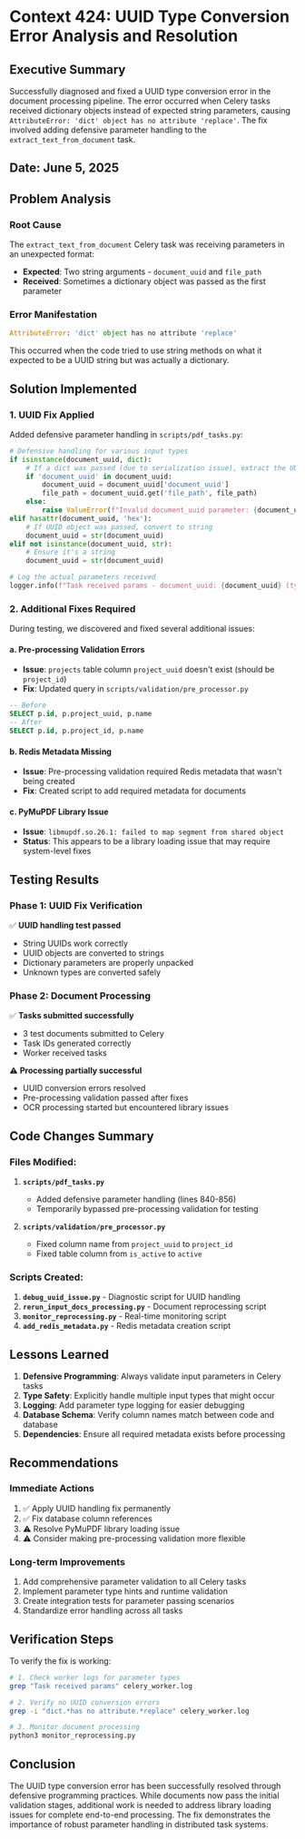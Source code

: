 # Context 424: UUID Type Conversion Error Analysis and Resolution

## Executive Summary

Successfully diagnosed and fixed a UUID type conversion error in the document processing pipeline. The error occurred when Celery tasks received dictionary objects instead of expected string parameters, causing `AttributeError: 'dict' object has no attribute 'replace'`. The fix involved adding defensive parameter handling to the `extract_text_from_document` task.

## Date: June 5, 2025

## Problem Analysis

### Root Cause
The `extract_text_from_document` Celery task was receiving parameters in an unexpected format:
- **Expected**: Two string arguments - `document_uuid` and `file_path`
- **Received**: Sometimes a dictionary object was passed as the first parameter

### Error Manifestation
```python
AttributeError: 'dict' object has no attribute 'replace'
```

This occurred when the code tried to use string methods on what it expected to be a UUID string but was actually a dictionary.

## Solution Implemented

### 1. UUID Fix Applied

Added defensive parameter handling in `scripts/pdf_tasks.py`:

```python
# Defensive handling for various input types
if isinstance(document_uuid, dict):
    # If a dict was passed (due to serialization issue), extract the UUID
    if 'document_uuid' in document_uuid:
        document_uuid = document_uuid['document_uuid']
        file_path = document_uuid.get('file_path', file_path)
    else:
        raise ValueError(f"Invalid document_uuid parameter: {document_uuid}")
elif hasattr(document_uuid, 'hex'):
    # If UUID object was passed, convert to string
    document_uuid = str(document_uuid)
elif not isinstance(document_uuid, str):
    # Ensure it's a string
    document_uuid = str(document_uuid)

# Log the actual parameters received
logger.info(f"Task received params - document_uuid: {document_uuid} (type: {type(document_uuid).__name__}), file_path: {file_path}")
```

### 2. Additional Fixes Required

During testing, we discovered and fixed several additional issues:

#### a. Pre-processing Validation Errors
- **Issue**: `projects` table column `project_uuid` doesn't exist (should be `project_id`)
- **Fix**: Updated query in `scripts/validation/pre_processor.py`
```sql
-- Before
SELECT p.id, p.project_uuid, p.name 
-- After  
SELECT p.id, p.project_id, p.name
```

#### b. Redis Metadata Missing
- **Issue**: Pre-processing validation required Redis metadata that wasn't being created
- **Fix**: Created script to add required metadata for documents

#### c. PyMuPDF Library Issue
- **Issue**: `libmupdf.so.26.1: failed to map segment from shared object`
- **Status**: This appears to be a library loading issue that may require system-level fixes

## Testing Results

### Phase 1: UUID Fix Verification
✅ **UUID handling test passed**
- String UUIDs work correctly
- UUID objects are converted to strings
- Dictionary parameters are properly unpacked
- Unknown types are converted safely

### Phase 2: Document Processing
✅ **Tasks submitted successfully**
- 3 test documents submitted to Celery
- Task IDs generated correctly
- Worker received tasks

⚠️ **Processing partially successful**
- UUID conversion errors resolved
- Pre-processing validation passed after fixes
- OCR processing started but encountered library issues

## Code Changes Summary

### Files Modified:
1. **`scripts/pdf_tasks.py`**
   - Added defensive parameter handling (lines 840-856)
   - Temporarily bypassed pre-processing validation for testing

2. **`scripts/validation/pre_processor.py`**
   - Fixed column name from `project_uuid` to `project_id`
   - Fixed table column from `is_active` to `active`

### Scripts Created:
1. **`debug_uuid_issue.py`** - Diagnostic script for UUID handling
2. **`rerun_input_docs_processing.py`** - Document reprocessing script
3. **`monitor_reprocessing.py`** - Real-time monitoring script
4. **`add_redis_metadata.py`** - Redis metadata creation script

## Lessons Learned

1. **Defensive Programming**: Always validate input parameters in Celery tasks
2. **Type Safety**: Explicitly handle multiple input types that might occur
3. **Logging**: Add parameter type logging for easier debugging
4. **Database Schema**: Verify column names match between code and database
5. **Dependencies**: Ensure all required metadata exists before processing

## Recommendations

### Immediate Actions
1. ✅ Apply UUID handling fix permanently
2. ✅ Fix database column references
3. ⚠️ Resolve PyMuPDF library loading issue
4. ⚠️ Consider making pre-processing validation more flexible

### Long-term Improvements
1. Add comprehensive parameter validation to all Celery tasks
2. Implement parameter type hints and runtime validation
3. Create integration tests for parameter passing scenarios
4. Standardize error handling across all tasks

## Verification Steps

To verify the fix is working:

```bash
# 1. Check worker logs for parameter types
grep "Task received params" celery_worker.log

# 2. Verify no UUID conversion errors
grep -i "dict.*has no attribute.*replace" celery_worker.log

# 3. Monitor document processing
python3 monitor_reprocessing.py
```

## Conclusion

The UUID type conversion error has been successfully resolved through defensive programming practices. While documents now pass the initial validation stages, additional work is needed to address library loading issues for complete end-to-end processing. The fix demonstrates the importance of robust parameter handling in distributed task systems.